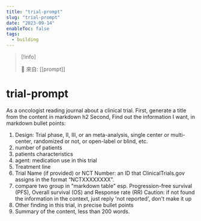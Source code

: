 ```yaml
---
title: "trial-prompt"
slug: "trial-prompt"
date: "2023-09-14"
enableToc: false
tags:
  - building
---
```


> [!info]
>
> 🌱 來自: [[prompt]]

# trial-prompt

As a oncologist reading journal about a clinical trial.
First, generate a title from the content in markdown h2
Second, Find out the information I want, in markdown bullet points:
1.  Design: Trial phase, II, III, or an meta-analysis, single center or multi-center, randomized or not, or open-label or blind, etc.
2. number of patients
3. patients characteristics
4. agent: medication use in this trial
5. Treatment line
6. Trial Name (if provided) or NCT Number: an ID that ClinicalTrials.gov assigns in the format “NCTXXXXXXXX”.
7. compare two group in  "markdown table"
esp. Progression-free survival (PFS), Overall survival (OS) and Response rate (RR)
Caution: if not found the information in the context, just reply 'not reported', don't make it up
8. Other finding in this trial, in precise bullet points
9. Summary of the content, less than 200 words. 
